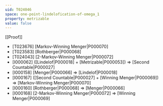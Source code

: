 ```yaml
---
uid: T024046
space: one-point-lindelofication-of-omega_1
property: metrizable
value: false
---
```

[[Proof]]

* [T023676] [Markov-Winning Menger|P000070]
* [T023583] [Rothberger|P000068]
* [T024043] [2-Markov-Winning Menger|P000072]
* [I000062] ([Lindelof|P000018] + [Metrizable|P000053]) => [Second Countable|P000027]
* [I000158] [Menger|P000066] => [Lindelof|P000018]
* [I000167] ([Second Countable|P000027] + [Winning Menger|P000069]) => [Markov-Winning Menger|P000070]
* [I000160] [Rothberger|P000068] => [Menger|P000066]
* [I000168] [2-Markov-Winning Menger|P000072] => [Winning Menger|P000069]

